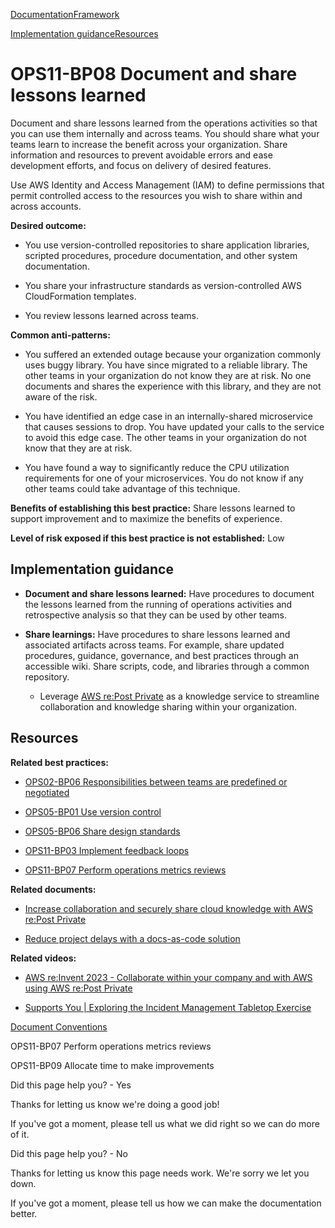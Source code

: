 [Documentation](/index.html)[Framework](welcome.html)

[Implementation guidance](#implementation-guidance)[Resources](#resources)

# OPS11-BP08 Document and share lessons learned

Document and share lessons learned from the operations activities so that you can use them internally and across teams. You should share what your teams learn to increase the benefit across your organization. Share information and resources to prevent avoidable errors and ease development efforts, and focus on delivery of desired features.

Use AWS Identity and Access Management (IAM) to define permissions that permit controlled access to the resources you wish to share within and across accounts.

**Desired outcome:**

* You use version-controlled repositories to share application libraries, scripted procedures, procedure documentation, and other system documentation.

* You share your infrastructure standards as version-controlled AWS CloudFormation templates.

* You review lessons learned across teams.

**Common anti-patterns:**

* You suffered an extended outage because your organization commonly uses buggy library. You have since migrated to a reliable library. The other teams in your organization do not know they are at risk. No one documents and shares the experience with this library, and they are not aware of the risk.

* You have identified an edge case in an internally-shared microservice that causes sessions to drop. You have updated your calls to the service to avoid this edge case. The other teams in your organization do not know that they are at risk.

* You have found a way to significantly reduce the CPU utilization requirements for one of your microservices. You do not know if any other teams could take advantage of this technique.

**Benefits of establishing this best practice:** Share lessons learned to support improvement and to maximize the benefits of experience.

**Level of risk exposed if this best practice is not established:** Low

## Implementation guidance

* **Document and share lessons learned:** Have procedures to document the lessons learned from the running of operations activities and retrospective analysis so that they can be used by other teams.

* **Share learnings:** Have procedures to share lessons learned and associated artifacts across teams. For example, share updated procedures, guidance, governance, and best practices through an accessible wiki. Share scripts, code, and libraries through a common repository.

  * Leverage [AWS re:Post Private](https://aws.amazon.com/repost-private/) as a knowledge service to streamline collaboration and knowledge sharing within your organization.

## Resources

**Related best practices:**

* [OPS02-BP06 Responsibilities between teams are predefined or negotiated](https://docs.aws.amazon.com/wellarchitected/latest/operational-excellence-pillar/ops_ops_model_def_neg_team_agreements.html)

* [OPS05-BP01 Use version control](https://docs.aws.amazon.com/wellarchitected/latest/operational-excellence-pillar/ops_dev_integ_version_control.html)

* [OPS05-BP06 Share design standards](https://docs.aws.amazon.com/wellarchitected/latest/operational-excellence-pillar/ops_dev_integ_share_design_stds.html)

* [OPS11-BP03 Implement feedback loops](https://docs.aws.amazon.com/wellarchitected/latest/operational-excellence-pillar/ops_evolve_ops_feedback_loops.html)

* [OPS11-BP07 Perform operations metrics reviews](https://docs.aws.amazon.com/wellarchitected/latest/operational-excellence-pillar/ops_evolve_ops_metrics_review.html)

**Related documents:**

* [Increase collaboration and securely share cloud knowledge with AWS re:Post Private](https://aws.amazon.com/blogs/aws/increase-collaboration-and-securely-share-cloud-knowledge-with-aws-repost-private/)

* [Reduce project delays with a docs-as-code solution](https://aws.amazon.com/blogs/infrastructure-and-automation/reduce-project-delays-with-docs-as-code-solution/)

**Related videos:**

* [AWS re:Invent 2023 - Collaborate within your company and with AWS using AWS re:Post Private](https://www.youtube.com/watch?v=HNq_kU2QJLU)

* [Supports You | Exploring the Incident Management Tabletop Exercise](https://www.youtube.com/watch?v=0m8sGDx-pRM)


[Document Conventions](/general/latest/gr/docconventions.html)

OPS11-BP07 Perform operations metrics reviews

OPS11-BP09 Allocate time to make improvements

Did this page help you? - Yes

Thanks for letting us know we're doing a good job!

If you've got a moment, please tell us what we did right so we can do more of it.

Did this page help you? - No

Thanks for letting us know this page needs work. We're sorry we let you down.

If you've got a moment, please tell us how we can make the documentation better.</awsdocs-view></awsui-app-layout>